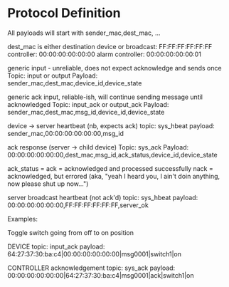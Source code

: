 # Protocol Definition #

All payloads will start with
sender_mac,dest_mac, ...

dest_mac is either destination device or 
broadcast: FF:FF:FF:FF:FF:FF
controller: 00:00:00:00:00:00
alarm controller: 00:00:00:00:00:01


generic input - unreliable, does not expect acknowledge and sends once
Topic: input or output
Payload: sender_mac,dest_mac,device_id,device_state

generic ack input, reliable-ish, will continue sending message until acknowledged
Topic: input_ack or output_ack
Payload: sender_mac,dest_mac,msg_id,device_id,device_state

device -> server heartbeat (nb, expects ack)
topic: sys_hbeat
payload: sender_mac,00:00:00:00:00:00,msg_id

ack response (server -> child device)
Topic: sys_ack
Payload: 00:00:00:00:00:00,dest_mac,msg_id,ack_status,device_id,device_state

ack_status =
ack = acknowledged and processed successfully
nack = acknowledged, but errored (aka, "yeah I heard you, I ain't doin anything, now please shut up now...")

server broadcast heartbeat (not ack'd)
topic: sys_hbeat
payload: 00:00:00:00:00:00,FF:FF:FF:FF:FF:FF,server_ok


Examples:

Toggle switch going from off to on position

DEVICE
topic: input_ack
payload: 64:27:37:30:ba:c4|00:00:00:00:00:00|msg0001|switch1|on

CONTROLLER acknowledgement
topic: sys_ack
payload: 00:00:00:00:00:00|64:27:37:30:ba:c4|msg0001|ack|switch1|on